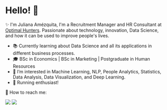 # **Hello!** 👋 

✨ I'm Juliana Amézquita, I'm a Recruitment Manager and HR Consultant at [Optimal Hunters](http://www.optimalhunters.com/). Passionate about technology, innovation, Data Science, and how it can be used to improve people's lives.

- 📚 Currently learning about Data Science and all its applications in different business processes.
- 🎓 BSc in Economics | BSc in Marketing | Postgraduate in Human Resources
- 👀 I’m interested in Machine Learning, NLP, People Analytics, Statistics, Data Analysis, Data Visualization, and Deep Learning.
- 👟 Running enthusiast!

📣  How to reach me:<br/>

  <a href="mailto:jamezquita700@gmail.com"><img src="https://img.shields.io/badge/e‑mail-D14836.svg?style=for-the-badge&logo=GMail&logoColor=white"/></a>
  <a href="https://www.linkedin.com/in/julianaamezquita/"><img src="https://img.shields.io/badge/linkedin-0077B5.svg?style=for-the-badge&logo=linkedin&logoColor=white"/></a>
</p>
<p>

<!--

<!---
juli-amezquita/juli-amezquita is a ✨ special ✨ repository because its `README.md` (this file) appears on your GitHub profile.
You can click the Preview link to take a look at your changes.
--->
